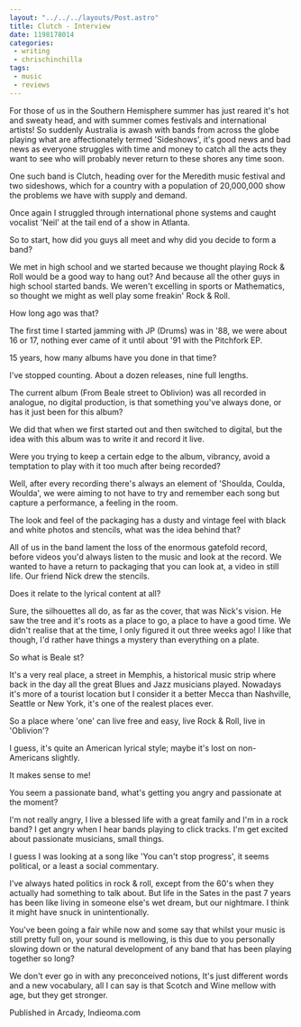 ```yaml
---
layout: "../../../layouts/Post.astro"
title: Clutch - Interview
date: 1198178014
categories:
 - writing
 - chrischinchilla
tags: 
 - music 
 - reviews
---
```


For those of us in the Southern Hemisphere summer has just reared it's hot and sweaty head, and with summer comes festivals and international artists! So suddenly Australia is awash with bands from across the globe playing what are affectionately termed 'Sideshows', it's good news and bad news as everyone struggles with time and money to catch all the acts they want to see who will probably never return to these shores any time soon.

One such band is Clutch, heading over for the Meredith music festival and two sideshows, which for a country with a population of 20,000,000 show the problems we have with supply and demand.

Once again I struggled through international phone systems and caught vocalist 'Neil' at the tail end of a show in Atlanta.

So to start, how did you guys all meet and why did you decide to form a band?

We met in high school and we started because we thought playing Rock & Roll would be a good way to hang out? And because all the other guys in high school started bands. We weren't excelling in sports or Mathematics, so thought we might as well play some freakin' Rock & Roll.

How long ago was that?

The first time I started jamming with JP (Drums) was in '88, we were about 16 or 17, nothing ever came of it until about '91 with the Pitchfork EP.

15 years, how many albums have you done in that time?

I've stopped counting. About a dozen releases, nine full lengths.

The current album (From Beale street to Oblivion) was all recorded in analogue, no digital production, is that something you've always done, or has it just been for this album?

We did that when we first started out and then switched to digital, but the idea with this album was to write it and record it live.

Were you trying to keep a certain edge to the album, vibrancy, avoid a temptation to play with it too much after being recorded?

Well, after every recording there's always an element of 'Shoulda, Coulda, Woulda', we were aiming to not have to try and remember each song but capture a performance, a feeling in the room.

The look and feel of the packaging has a dusty and vintage feel with black and white photos and stencils, what was the idea behind that?

All of us in the band lament the loss of the enormous gatefold record, before videos you'd always listen to the music and look at the record. We wanted to have a return to packaging that you can look at, a video in still life. Our friend Nick drew the stencils.

Does it relate to the lyrical content at all?

Sure, the silhouettes all do, as far as the cover, that was Nick's vision. He saw the tree and it's roots as a place to go, a place to have a good time. We didn't realise that at the time, I only figured it out three weeks ago! I like that though, I'd rather have things a mystery than everything on a plate.

So what is Beale st?

It's a very real place, a street in Memphis, a historical music strip where back in the day all the great Blues and Jazz musicians played. Nowadays it's more of a tourist location but I consider it a better Mecca than Nashville, Seattle or New York, it's one of the realest places ever.

So a place where 'one' can live free and easy, live Rock & Roll, live in 'Oblivion'?

I guess, it's quite an American lyrical style; maybe it's lost on non-Americans slightly.

It makes sense to me!

You seem a passionate band, what's getting you angry and passionate at the moment?

I'm not really angry, I live a blessed life with a great family and I'm in a rock band? I get angry when I hear bands playing to click tracks. I'm get excited about passionate musicians, small things.

I guess I was looking at a song like 'You can't stop progress', it seems political, or a least a social commentary.

I've always hated politics in rock & roll, except from the 60's when they actually had something to talk about. But life in the Sates in the past 7 years has been like living in someone else's wet dream, but our nightmare. I think it might have snuck in unintentionally.

You've been going a fair while now and some say that whilst your music is still pretty full on, your sound is mellowing, is this due to you personally slowing down or the natural development of any band that has been playing together so long?

We don't ever go in with any preconceived notions, It's just different words and a new vocabulary, all I can say is that Scotch and Wine mellow with age, but they get stronger.

Published in Arcady, Indieoma.com
